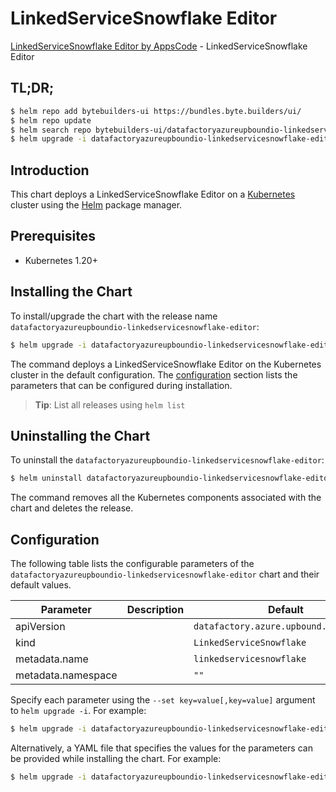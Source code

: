 # LinkedServiceSnowflake Editor

[LinkedServiceSnowflake Editor by AppsCode](https://byte.builders) - LinkedServiceSnowflake Editor

## TL;DR;

```bash
$ helm repo add bytebuilders-ui https://bundles.byte.builders/ui/
$ helm repo update
$ helm search repo bytebuilders-ui/datafactoryazureupboundio-linkedservicesnowflake-editor --version=v0.4.18
$ helm upgrade -i datafactoryazureupboundio-linkedservicesnowflake-editor bytebuilders-ui/datafactoryazureupboundio-linkedservicesnowflake-editor -n default --create-namespace --version=v0.4.18
```

## Introduction

This chart deploys a LinkedServiceSnowflake Editor on a [Kubernetes](http://kubernetes.io) cluster using the [Helm](https://helm.sh) package manager.

## Prerequisites

- Kubernetes 1.20+

## Installing the Chart

To install/upgrade the chart with the release name `datafactoryazureupboundio-linkedservicesnowflake-editor`:

```bash
$ helm upgrade -i datafactoryazureupboundio-linkedservicesnowflake-editor bytebuilders-ui/datafactoryazureupboundio-linkedservicesnowflake-editor -n default --create-namespace --version=v0.4.18
```

The command deploys a LinkedServiceSnowflake Editor on the Kubernetes cluster in the default configuration. The [configuration](#configuration) section lists the parameters that can be configured during installation.

> **Tip**: List all releases using `helm list`

## Uninstalling the Chart

To uninstall the `datafactoryazureupboundio-linkedservicesnowflake-editor`:

```bash
$ helm uninstall datafactoryazureupboundio-linkedservicesnowflake-editor -n default
```

The command removes all the Kubernetes components associated with the chart and deletes the release.

## Configuration

The following table lists the configurable parameters of the `datafactoryazureupboundio-linkedservicesnowflake-editor` chart and their default values.

|     Parameter      | Description |                      Default                      |
|--------------------|-------------|---------------------------------------------------|
| apiVersion         |             | <code>datafactory.azure.upbound.io/v1beta1</code> |
| kind               |             | <code>LinkedServiceSnowflake</code>               |
| metadata.name      |             | <code>linkedservicesnowflake</code>               |
| metadata.namespace |             | <code>""</code>                                   |


Specify each parameter using the `--set key=value[,key=value]` argument to `helm upgrade -i`. For example:

```bash
$ helm upgrade -i datafactoryazureupboundio-linkedservicesnowflake-editor bytebuilders-ui/datafactoryazureupboundio-linkedservicesnowflake-editor -n default --create-namespace --version=v0.4.18 --set apiVersion=datafactory.azure.upbound.io/v1beta1
```

Alternatively, a YAML file that specifies the values for the parameters can be provided while
installing the chart. For example:

```bash
$ helm upgrade -i datafactoryazureupboundio-linkedservicesnowflake-editor bytebuilders-ui/datafactoryazureupboundio-linkedservicesnowflake-editor -n default --create-namespace --version=v0.4.18 --values values.yaml
```

